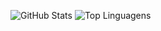 ![GitHub Stats](https://github-readme-stats.vercel.app/api?username=delta-isr&show_icons=true)
![Top Linguagens](https://github-readme-stats.vercel.app/api/top-langs/?username=delta-isr&layout=compact)


